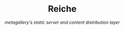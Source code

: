 <div align="center" style="text-align: center;">

# Reiche

*metagallery's static server and content distribution layer*

</div>



